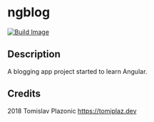 # ngblog

[![Build Image](https://api.travis-ci.org/tomiplaz/ngblog.svg?branch=master "Latest push build on master branch")](https://travis-ci.org/tomiplaz/ngblog)

## Description

A blogging app project started to learn Angular.

## Credits

2018
Tomislav Plazonic
https://tomiplaz.dev
